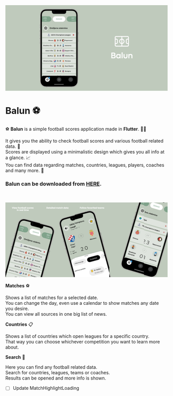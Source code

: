 ![Header](https://raw.githubusercontent.com/jokilic/balun/main/screenshots/header-wide.png)


# Balun ⚽️

⚽️ **Balun** is a simple football scores application made in **Flutter**. 👨‍💻

It gives you the ability to check football scores and various football related data. 🥅\
Scores are displayed using a minimalistic design which gives you all info at a glance. 📈\
You can find data regarding matches, countries, leagues, players, coaches and many more. 🍵

### Balun can be downloaded from [HERE](https://play.google.com/store/apps/details?id=com.josipkilic.balun).
&nbsp;

![Multi](https://raw.githubusercontent.com/jokilic/balun/main/screenshots/multi.png)

**Matches** ⚽️

Shows a list of matches for a selected date.\
You can change the day, even use a calendar to show matches any date you desire.\
You can view all sources in one big list of news.

**Countries** 📋

Shows a list of countries which open leagues for a specific country.\
That way you can choose whichever competition you want to learn more about.

**Search** 🔎

Here you can find any football related data.\
Search for countries, leagues, teams or coaches.\
Results can be opened and more info is shown.

- [ ] Update MatchHighlightLoading

